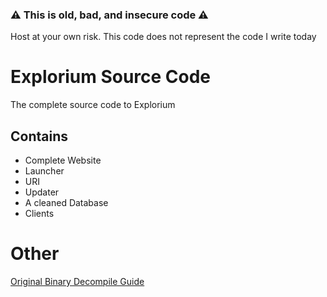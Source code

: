 
### ⚠ This is old, bad, and insecure code ⚠️
Host at your own risk. This code does not represent the code I write today

# Explorium Source Code
The complete source code to Explorium

## Contains
- Complete Website
- Launcher
- URI 
- Updater
- A cleaned Database
- Clients

# Other
[Original Binary Decompile Guide](https://docs.google.com/document/d/1Z-Oo1oyfLXNAq7xTnHT_1fiqSsjZcFp5SxGyjHA3N_w/)
